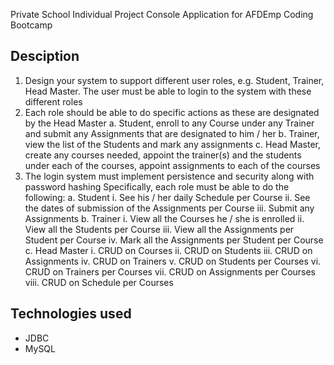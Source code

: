 Private School Individual Project Console Application
for AFDEmp Coding Bootcamp
## Desciption
1. Design your system to support different user roles, e.g. Student, Trainer, Head Master. The user must be able to login to the system with these different roles
2. Each role should be able to do specific actions as these are designated by the Head Master
	a. Student, enroll to any Course under any Trainer and submit any Assignments that are designated to him / her
	b. Trainer, view the list of the Students and mark any assignments
	c. Head Master, create any courses needed, appoint the trainer(s) and the students under each of the courses, appoint assignments to each of the courses
3. The login system must implement persistence and security along with password hashing
Specifically, each role must be able to do the following:
	a. Student
		i. See his / her daily Schedule per Course
		ii. See the dates of submission of the Assignments per Course
		iii. Submit any Assignments
	b. Trainer
		i. View all the Courses he / she is enrolled
		ii. View all the Students per Course
		iii. View all the Assignments per Student per Course
		iv. Mark all the Assignments per Student per Course
	c. Head Master
		i. CRUD on Courses
		ii. CRUD on Students
		iii. CRUD on Assignments
		iv. CRUD on Trainers
		v. CRUD on Students per Courses
		vi. CRUD on Trainers per Courses
		vii. CRUD on Assignments per Courses
		viii. CRUD on Schedule per Courses
## Technologies used
* JDBC
* MySQL
